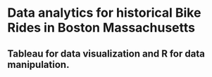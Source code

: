 # Data analytics for historical Bike Rides in Boston Massachusetts
## Tableau for data visualization and R for data manipulation.
